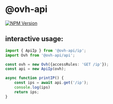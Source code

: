 # @ovh-api

[![NPM Version](https://img.shields.io/npm/v/@ovh-api/common.svg?style=flat)](https://www.npmjs.org/package/@ovh-api/)


## interactive usage:

```typescript
import { ApiIp } from '@ovh-api/ip';
import Ovh from '@ovh-api/api';

const ovh = new Ovh({accessRules: 'GET /ip'});
const api = new ApiIp(ovh);

async function printIP() {
    const ips = await api.get('/ip');
    console.log(ips)
    return ips;
}
```


